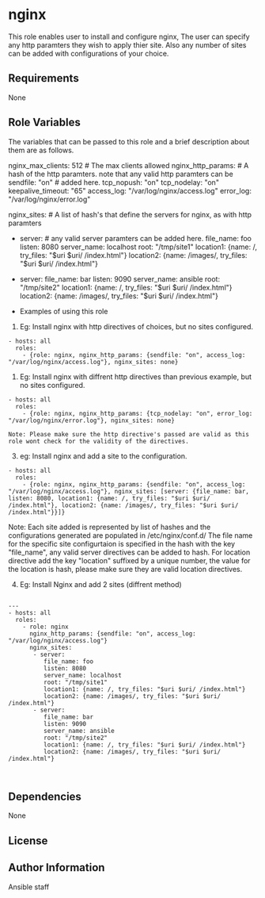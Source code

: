 nginx
========

This role enables user to install and configure nginx, The user can specify any http paramters they wish to apply thier site.
Also any number of sites can be added with configurations of your choice. 

Requirements
------------

None

Role Variables
--------------

The variables that can be passed to this role and a brief description about them are as follows.

nginx_max_clients: 512                                # The max clients allowed
nginx_http_params:                                    # A hash of the http paramters. note that any valid http paramters can be
  sendfile: "on"                                      # added here.
  tcp_nopush: "on"
  tcp_nodelay: "on"
  keepalive_timeout: "65"
  access_log: "/var/log/nginx/access.log"
  error_log: "/var/log/nginx/error.log"

nginx_sites:                                         # A list of hash's that define the servers for nginx, as with http paramters
 - server:                                           # any valid server paramters can be added here.
    file_name: foo
    listen: 8080
    server_name: localhost
    root: "/tmp/site1"
    location1: {name: /, try_files: "$uri $uri/ /index.html"}
    location2: {name: /images/, try_files: "$uri $uri/ /index.html"}
 - server:
    file_name: bar
    listen: 9090
    server_name: ansible
    root: "/tmp/site2"
    location1: {name: /, try_files: "$uri $uri/ /index.html"}
    location2: {name: /images/, try_files: "$uri $uri/ /index.html"}


- Examples of using this role 

1) Eg:  Install nginx with http directives of choices, but no sites configured.

```
- hosts: all
  roles:
    - {role: nginx, nginx_http_params: {sendfile: "on", access_log: "/var/log/nginx/access.log"}, nginx_sites: none}
```


1) Eg:  Install nginx with diffrent http directives than previous example, but no sites configured.

```
- hosts: all
  roles:
    - {role: nginx, nginx_http_params: {tcp_nodelay: "on", error_log: "/var/log/nginx/error.log"}, nginx_sites: none}

Note: Please make sure the http directive's passed are valid as this role wont check for the validity of the directives.
```

3) eg: Install nginx and add a site to the configuration.
```
- hosts: all
  roles:
    - {role: nginx, nginx_http_params: {sendfile: "on", access_log: "/var/log/nginx/access.log"}, nginx_sites: [server: {file_name: bar, listen: 8080, location1: {name: /, try_files: "$uri $uri/ /index.html"}, location2: {name: /images/, try_files: "$uri $uri/ /index.html"}}]}
```
Note: Each site added is represented by list of hashes and the configurations generated are populated in /etc/nginx/conf.d/
The file name for the specific site configurtaion is specified in the hash with the key "file_name", any valid server directives
can be added to hash. For location directive add the key "location" suffixed by a unique number, the value for the location is hash, please make sure they are valid location directives.


4) Eg: Install Nginx and add 2 sites (diffrent method)

```

---
- hosts: all
  roles:
    - role: nginx
      nginx_http_params: {sendfile: "on", access_log: "/var/log/nginx/access.log"}
      nginx_sites:
       - server:
          file_name: foo
          listen: 8080
          server_name: localhost
          root: "/tmp/site1"
          location1: {name: /, try_files: "$uri $uri/ /index.html"}
          location2: {name: /images/, try_files: "$uri $uri/ /index.html"}
       - server:
          file_name: bar
          listen: 9090
          server_name: ansible
          root: "/tmp/site2"
          location1: {name: /, try_files: "$uri $uri/ /index.html"}
          location2: {name: /images/, try_files: "$uri $uri/ /index.html"}

 
```

Dependencies
------------

None

License
-------


Author Information
------------------
Ansible staff

